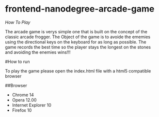 frontend-nanodegree-arcade-game
===============================

*How To Play*

The arcade game is verys simple one that is built on the concept of the classic arcade frogger. The Object of the game is to avoide the ememies using the directional keys on the keyboard for as long as possible. The game records the best time so the player stays the longest on the stones and avoiding the enemies wins!!!

#How to run

To play the game please open the index.html file with a html5 compatible browser

##Browser

* Chrome 14
* Opera 12.00
* Internet Explorer 10
* Firefox 10